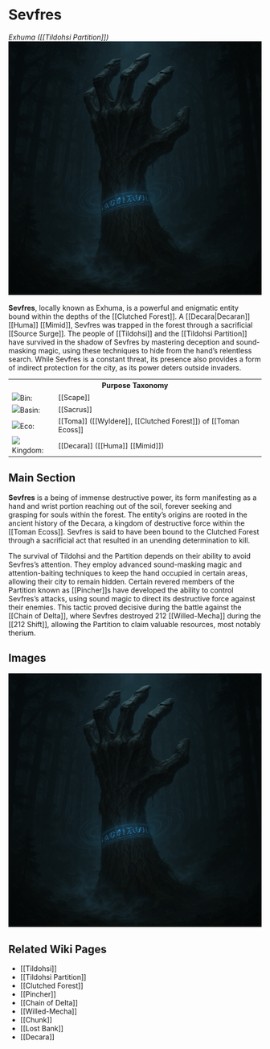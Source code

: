 <!-- wiki-header-section:start -->
# Sevfres
_Exhuma ([[Tildohsi Partition]])_
<img src="wiki_images/Sevfres.png"></img>

**Sevfres**, locally known as Exhuma, is a powerful and enigmatic entity bound within the depths of the [[Clutched Forest]]. A [[Decara|Decaran]] [[Huma]] [[Mimid]], Sevfres was trapped in the forest through a sacrificial [[Source Surge]]. The people of [[Tildohsi]] and the [[Tildohsi Partition]] have survived in the shadow of Sevfres by mastering deception and sound-masking magic, using these techniques to hide from the hand’s relentless search. While Sevfres is a constant threat, its presence also provides a form of indirect protection for the city, as its power deters outside invaders.
<!-- wiki-header-section:end -->

<!-- taxonomy-table-section:start -->
<div class="taxonomy-table">
  <table>
    <tr>
      <th colspan="3">Purpose Taxonomy</th>
    </tr>
    <tr>
      <td class="taxon-label"><img src="../svg/bin.svg" class="taxon-icon">Bin:</td>
      <td class="taxon-content" colspan="2">[[Scape]]</td>
    </tr>
    <tr>
      <td class="taxon-label"><img src="../svg/basin.svg" class="taxon-icon">Basin:</td>
      <td class="taxon-content" colspan="2">[[Sacrus]]</td>
    </tr>
    <tr>
      <td class="taxon-label"><img src="../svg/eco.svg" class="taxon-icon">Eco:</td>
      <td class="taxon-content" colspan="2">[[Toma]] ([[Wyldere]], [[Clutched Forest]]) of [[Toman Ecoss]]</td>
    </tr>
    <tr>
      <td class="taxon-label"><img src="../svg/kingdom.svg" class="taxon-icon">Kingdom:</td>
      <td class="taxon-content" colspan="2">[[Decara]] ([[Huma]] [[Mimid]])</td>
    </tr>
  </table>
</div>
<!-- taxonomy-table-section:end -->

## Main Section

**Sevfres** is a being of immense destructive power, its form manifesting as a hand and wrist portion reaching out of the soil, forever seeking and grasping for souls within the forest. The entity’s origins are rooted in the ancient history of the Decara, a kingdom of destructive force within the [[Toman Ecoss]]. Sevfres is said to have been bound to the Clutched Forest through a sacrificial act that resulted in an unending determination to kill.

The survival of Tildohsi and the Partition depends on their ability to avoid Sevfres’s attention. They employ advanced sound-masking magic and attention-baiting techniques to keep the hand occupied in certain areas, allowing their city to remain hidden. Certain revered members of the Partition known as [[Pincher]]s have developed the ability to control Sevfres’s attacks, using sound magic to direct its destructive force against their enemies. This tactic proved decisive during the battle against the [[Chain of Delta]], where Sevfres destroyed 212 [[Willed-Mecha]] during the [[212 Shift]], allowing the Partition to claim valuable resources, most notably therium.

<!--212 shift event is named that because that is how much therium was reclaimed from automata, including willed-mecha who were imprisoned and turned to free-mecha, as well as the therium retrieved from automata corpses.
-->
<!-- 
sacrificing souls to Sevfres is common in the partition
-->
<!--
Sevfres’s connection to sound and voice magic is profound, and it is also linked to entities such as [[Chunk]] and the [[Lost Bank]]. The hand’s presence is both a curse and a shield, shaping the culture, magic, and survival strategies of those who live in the Clutched Forest. The people of Tildohsi have learned to coexist with Sevfres, turning its threat into a tool for their own protection and advancement.
-->
## Images

<img src="wiki_images/Sevfres.png"></img>

## Related Wiki Pages

- [[Tildohsi]]
- [[Tildohsi Partition]]
- [[Clutched Forest]]
- [[Pincher]]
- [[Chain of Delta]]
- [[Willed-Mecha]]
- [[Chunk]]
- [[Lost Bank]]
- [[Decara]]

<!-- not-for-live-publishing:start -->
<!--
This section is for content, lore, or discoveries that are NOT meant for live publishing to the site. 
Leave this empty unless specifically requested. Use this to stage information that will be revealed to players later.
-->
<!-- not-for-live-publishing:end -->
